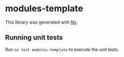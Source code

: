 # modules-template

This library was generated with [Nx](https://nx.dev).

## Running unit tests

Run `nx test modules-template` to execute the unit tests.
